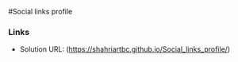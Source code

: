 #Social links profile

### Links

- Solution URL: (https://shahriartbc.github.io/Social_links_profile/)
